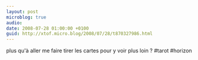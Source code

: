 ```yaml
---
layout: post
microblog: true
audio: 
date: 2008-07-28 01:00:00 +0100
guid: http://xtof.micro.blog/2008/07/28/t870327986.html
---
```

plus qu'à aller me faire tirer les cartes pour y voir plus loin ? #tarot #horizon
